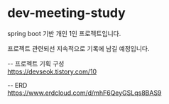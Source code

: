 # dev-meeting-study
spring boot 기반 개인 1인 프로젝트입니다.



프로젝트 관련되선 지속적으로 기록에 남길 예정입니다. 


-- 프로젝트 기획 구성 <br>
https://devseok.tistory.com/10

-- ERD <br>
https://www.erdcloud.com/d/mhF6QeyGSLqs8BAS9